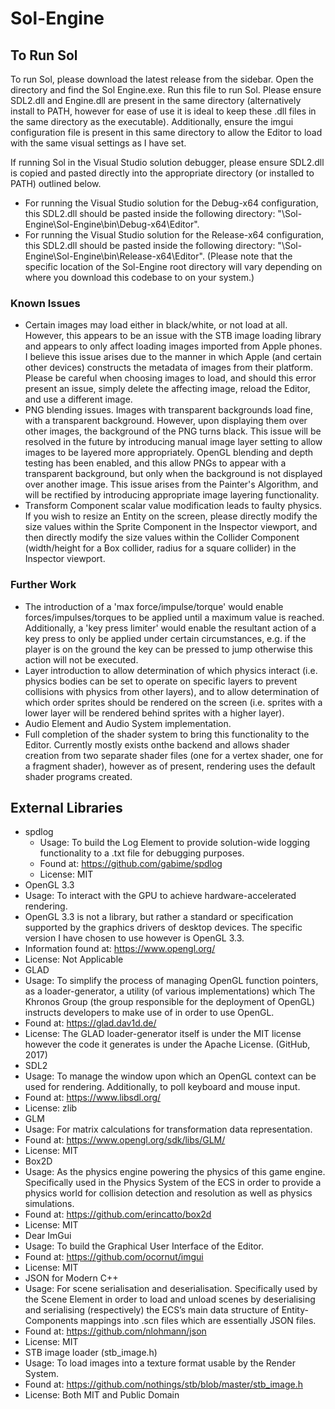 # Sol-Engine

## To Run Sol
To run Sol, please download the latest release from the sidebar. Open the directory and find the Sol Engine.exe. Run this file to run Sol. Please ensure SDL2.dll and Engine.dll are present in the same directory (alternatively install to PATH, however for ease of use it is ideal to keep these .dll files in the same directory as the executable). Additionally, ensure the imgui configuration file is present in this same directory to allow the Editor to load with the same visual settings as I have set.

If running Sol in the Visual Studio solution debugger, please ensure SDL2.dll is copied and pasted directly into the appropriate directory (or installed to PATH) outlined below.
- For running the Visual Studio solution for the Debug-x64 configuration, this SDL2.dll should be pasted inside the following directory: "\Sol-Engine\Sol-Engine\bin\Debug-x64\Editor".
- For running the Visual Studio solution for the Release-x64 configuration, this SDL2.dll should be pasted inside the following directory: "\Sol-Engine\Sol-Engine\bin\Release-x64\Editor".
(Please note that the specific location of the Sol-Engine root directory will vary depending on where you download this codebase to on your system.)

### Known Issues
- Certain images may load either in black/white, or not load at all. However, this appears to be an issue with the STB image loading library and appears to only affect loading images imported from Apple phones. I believe this issue arises due to the manner in which Apple (and certain other devices) constructs the metadata of images from their platform. Please be careful when choosing images to load, and should this error present an issue, simply delete the affecting image, reload the Editor, and use a different image.
- PNG blending issues. Images with transparent backgrounds load fine, with a transparent background. However, upon displaying them over other images, the background of the PNG turns black. This issue will be resolved in the future by introducing manual image layer setting to allow images to be layered more appropriately. OpenGL blending and depth testing has been enabled, and this allow PNGs to appear with a transparent background, but only when the background is not displayed over another image. This issue arises from the Painter's Algorithm, and will be rectified by introducing appropriate image layering functionality.
- Transform Component scalar value modification leads to faulty physics. If you wish to resize an Entity on the screen, please directly modify the size values within the Sprite Component in the Inspector viewport, and  then directly modify the size values within the Collider Component (width/height for a Box collider, radius for a square collider) in the Inspector viewport.

### Further Work
- The introduction of a 'max force/impulse/torque' would enable forces/impulses/torques to be applied until a maximum value is reached. Additionally, a 'key press limiter' would enable the resultant action of a key press to only be applied under certain circumstances, e.g. if the player is on the ground the key can be pressed to jump otherwise this action will not be executed.
- Layer introduction to allow determination of which physics interact (i.e. physics bodies can be set to operate on specific layers to prevent collisions with physics from other layers), and to allow determination of which order sprites should be rendered on the screen (i.e. sprites with a lower layer will be rendered behind sprites with a higher layer).
- Audio Element and Audio System implementation.
- Full completion of the shader system to bring this functionality to the Editor. Currently mostly exists onthe backend and allows shader creation from two separate shader files (one for a vertex shader, one for a fragment shader), however as of present, rendering uses the default shader programs created.

## External Libraries
- spdlog
  - Usage: To build the Log Element to provide solution-wide logging functionality to a .txt file for debugging purposes.
  -	Found at: https://github.com/gabime/spdlog
  -	License: MIT
-	OpenGL 3.3
  -	Usage: To interact with the GPU to achieve hardware-accelerated rendering.
  -	OpenGL 3.3 is not a library, but rather a standard or specification supported by the graphics drivers of desktop devices. The specific version I have chosen to use however is OpenGL 3.3.
  -	Information found at: https://www.opengl.org/
  -	License: Not Applicable
-	GLAD
  -	Usage: To simplify the process of managing OpenGL function pointers, as a loader-generator, a utility (of various implementations) which The Khronos Group (the group responsible for the deployment of OpenGL) instructs developers to make use of in order to use OpenGL.
  -	Found at: https://glad.dav1d.de/
  -	License: The GLAD loader-generator itself is under the MIT license however the code it generates is under the Apache License. (GitHub, 2017)
-	SDL2
  -	Usage: To manage the window upon which an OpenGL context can be used for rendering. Additionally, to poll keyboard and mouse input.
  -	Found at: https://www.libsdl.org/
  -	License: zlib
-	GLM
  -	Usage: For matrix calculations for transformation data representation.
  -	Found at: https://www.opengl.org/sdk/libs/GLM/
  -	License: MIT
-	Box2D
  -	Usage: As the physics engine powering the physics of this game engine. Specifically used in the Physics System of the ECS in order to provide a physics world for collision detection and resolution as well as physics simulations.
  -	Found at: https://github.com/erincatto/box2d
  -	License: MIT
-	Dear ImGui
  -	Usage: To build the Graphical User Interface of the Editor.
  -	Found at: https://github.com/ocornut/imgui
  -	License: MIT
-	JSON for Modern C++
  -	Usage: For scene serialisation and deserialisation. Specifically used by the Scene Element in order to load and unload scenes by deserialising and serialising (respectively) the ECS’s main data structure of Entity-Components mappings into .scn files which are essentially JSON files. 
  -	Found at: https://github.com/nlohmann/json
  -	License: MIT
-	STB image loader (stb_image.h)
  -	Usage: To load images into a texture format usable by the Render System.
  -	Found at: https://github.com/nothings/stb/blob/master/stb_image.h
  -	License: Both MIT and Public Domain
